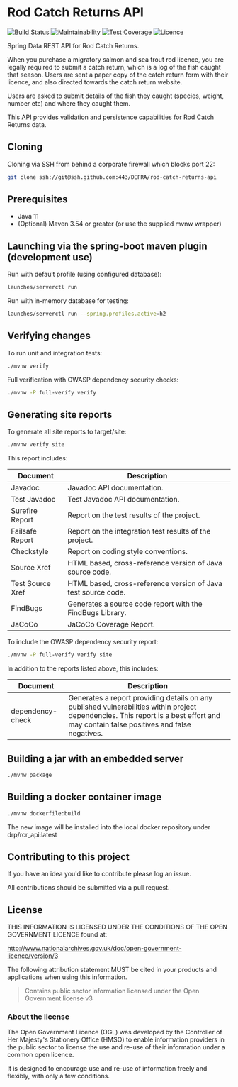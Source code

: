 # Rod Catch Returns API
[![Build Status](https://travis-ci.org/DEFRA/rod-catch-returns-api.svg?branch=master)](https://travis-ci.org/DEFRA/rod-catch-returns-api)
[![Maintainability](https://api.codeclimate.com/v1/badges/5a286ee063b6b20e6129/maintainability)](https://codeclimate.com/github/DEFRA/rod-catch-returns-api/maintainability)
[![Test Coverage](https://api.codeclimate.com/v1/badges/5a286ee063b6b20e6129/test_coverage)](https://codeclimate.com/github/DEFRA/rod-catch-returns-api/test_coverage)
[![Licence](https://img.shields.io/badge/Licence-OGLv3-blue.svg)](http://www.nationalarchives.gov.uk/doc/open-government-licence/version/3)

Spring Data REST API for Rod Catch Returns.

When you purchase a migratory salmon and sea trout rod licence, you are legally required to submit a catch return, which is a log of the fish caught that season. Users are sent a paper copy of the catch return form with their licence, and also directed towards the catch return website.

Users are asked to submit details of the fish they caught (species, weight, number etc) and where they caught them.

This API provides validation and persistence capabilities for Rod Catch Returns data.


## Cloning
Cloning via SSH from behind a corporate firewall which blocks port 22:
```bash
git clone ssh://git@ssh.github.com:443/DEFRA/rod-catch-returns-api
```

## Prerequisites

- Java 11
- (Optional) Maven 3.54 or greater (or use the supplied mvnw wrapper)


## Launching via the spring-boot maven plugin (development use)

Run with default profile (using configured database):
```bash
launches/serverctl run
```

Run with in-memory database for testing:
```bash
launches/serverctl run --spring.profiles.active=h2
```

## Verifying changes

To run unit and integration tests:
```bash
./mvnw verify
```

Full verification with OWASP dependency security checks:
```bash
./mvnw -P full-verify verify
```

## Generating site reports
To generate all site reports to target/site:

```bash
./mvnw verify site
```

This report includes:

| Document          | Description |
| ---               | ---         |
|Javadoc            | Javadoc API documentation. |
|Test Javadoc       | Test Javadoc API documentation.|
|Surefire Report    | Report on the test results of the project.|
|Failsafe Report	| Report on the integration test results of the project. |
|Checkstyle         | Report on coding style conventions.|
|Source Xref        | HTML based, cross-reference version of Java source code.|
|Test Source Xref	| HTML based, cross-reference version of Java test source code.|
|FindBugs	        | Generates a source code report with the FindBugs Library.|
|JaCoCo	            | JaCoCo Coverage Report.|


To include the OWASP dependency security report:

```bash
./mvnw -P full-verify verify site
```

In addition to the reports listed above, this includes:

| Document          | Description |
| ---               | ---         |
|dependency-check	|Generates a report providing details on any published vulnerabilities within project dependencies. This report is a best effort and may contain false positives and false negatives.|


## Building a jar with an embedded server
```bash
./mvnw package
```

## Building a docker container image
```bash
./mvnw dockerfile:build
```
The new image will be installed into the local docker repository under drp/rcr_api:latest

## Contributing to this project

If you have an idea you'd like to contribute please log an issue.

All contributions should be submitted via a pull request.

## License

THIS INFORMATION IS LICENSED UNDER THE CONDITIONS OF THE OPEN GOVERNMENT LICENCE found at:

http://www.nationalarchives.gov.uk/doc/open-government-licence/version/3

The following attribution statement MUST be cited in your products and applications when using this information.

>Contains public sector information licensed under the Open Government license v3

### About the license

The Open Government Licence (OGL) was developed by the Controller of Her Majesty's Stationery Office (HMSO) to enable information providers in the public sector to license the use and re-use of their information under a common open licence.

It is designed to encourage use and re-use of information freely and flexibly, with only a few conditions.

